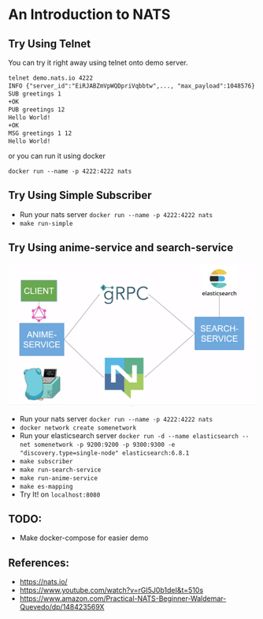 # An Introduction to NATS

## Try Using Telnet
You can try it right away using telnet onto demo server.

```
telnet demo.nats.io 4222
INFO {"server_id":"EiRJABZmVpWQDpriVqbbtw",..., "max_payload":1048576}
SUB greetings 1
+OK
PUB greetings 12
Hello World!
+OK
MSG greetings 1 12
Hello World!
```

or you can run it using docker

```
docker run --name -p 4222:4222 nats
```

## Try Using Simple Subscriber
- Run your nats server `docker run --name -p 4222:4222 nats`
- `make run-simple`

## Try Using anime-service and search-service

![Demo](static/demo.png)

- Run your nats server `docker run --name -p 4222:4222 nats`
- `docker network create somenetwork`
- Run your elasticsearch server `docker run -d --name elasticsearch --net somenetwork -p 9200:9200 -p 9300:9300 -e "discovery.type=single-node" elasticsearch:6.8.1`
- `make subscriber`
- `make run-search-service`
- `make run-anime-service`
- `make es-mapping`
- Try It! on `localhost:8080`

## TODO:
- Make docker-compose for easier demo

## References:
- https://nats.io/
- https://www.youtube.com/watch?v=rGI5J0b1deI&t=510s
- https://www.amazon.com/Practical-NATS-Beginner-Waldemar-Quevedo/dp/148423569X

